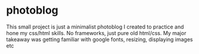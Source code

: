 # photoblog
This small project is just a minimalist photoblog I created to practice and hone my css/html skills.
No frameworks, just pure old html/css. My major takeaway was getting familiar with google fonts, resizing, displaying images etc
